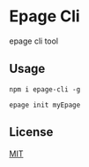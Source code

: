 # Epage Cli

epage cli tool

## Usage

```
npm i epage-cli -g

epage init myEpage
```


## License

[MIT](./LICENSE)
